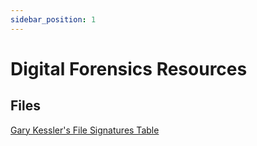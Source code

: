 ```yaml
---
sidebar_position: 1
---
```


# Digital Forensics Resources

## Files

[Gary Kessler's File Signatures Table](https://www.garykessler.net/library/file_sigs.html)
